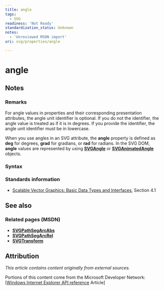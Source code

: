 ```yaml
---
title: angle
tags:
  - SVG
readiness: 'Not Ready'
standardization_status: Unknown
notes:
  - 'Unreviewed MSDN import'
uri: svg/properties/angle

---
```

# angle

## Notes

### Remarks

For angle values in properties and their corresponding presentation attributes, the angle unit identifier is optional. If you do not the identifier, the angle value is treated as if it is in degrees. If you provide the identifier, the angle unit identifier must be in lowercase.

When you use angles in an SVG attribute, the **angle** property is defined as **deg** for degrees, **grad** for gradians, or **rad** for radians. In the SVG DOM, **angle** values are represented by using [**SVGAngle**](/svg/objects/SVGAngle) or [**SVGAnimatedAngle**](/svg/objects/SVGAnimatedAngle) objects.

### Syntax

### Standards information

-   [Scalable Vector Graphics: Basic Data Types and Interfaces](http://go.microsoft.com/fwlink/p/?linkid=204732), Section 4.1

## See also

### Related pages (MSDN)

-   [**SVGPathSegArcAbs**](/svg/objects/SVGPathSegArcAbs)
-   [**SVGPathSegArcRel**](/svg/objects/SVGPathSegArcRel)
-   [**SVGTransform**](/svg/objects/SVGTransform)

## Attribution

*This article contains content originally from external sources.*

Portions of this content come from the Microsoft Developer Network: [[Windows Internet Explorer API reference](http://msdn.microsoft.com/en-us/library/ie/hh828809%28v=vs.85%29.aspx) Article]

